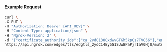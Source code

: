 <!-- Code generated for API Clients. DO NOT EDIT. -->

#### Example Request

```bash
curl \
-X PUT \
-H "Authorization: Bearer {API_KEY}" \
-H "Content-Type: application/json" \
-H "Ngrok-Version: 2" \
-d '{"certificate_authority_ids":["ca_2ydC13OCxdwvGTGh5kpCs7TVG56"],"enabled":true}' \
https://api.ngrok.com/edges/tls/edgtls_2ydC14Ey5G1SUwBPaPjrIaV0HjU/mutual_tls
```
